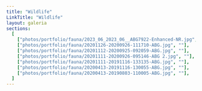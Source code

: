 ```yaml
---
title: "Wildlife"
LinkTitle: "Wildlife"
layout: galeria
sections:
  [
    ["photos/portfolio/fauna/2023_06_2023_06__ABG7922-Enhanced-NR.jpg", ""],
    ["photos/portfolio/fauna/20201126-20200926-111710-ABG.jpg", ""],
    ["photos/portfolio/fauna/20201112-20200925-092059-ABG.jpg", ""],
    ["photos/portfolio/fauna/20201111-20200926-095146-ABG 2.jpg", ""],
    ["photos/portfolio/fauna/20201111-20191116-133135-ABG.jpg", ""],
    ["photos/portfolio/fauna/20200413-20191116-130055-ABG.jpg", ""],
    ["photos/portfolio/fauna/20200413-20190803-110005-ABG.jpg", ""],
  ]
---
```

